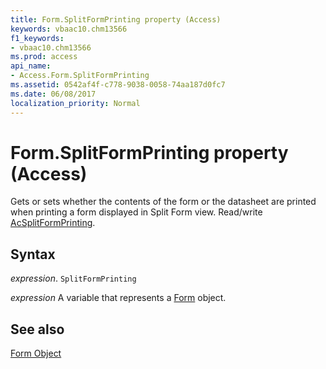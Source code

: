 ```yaml
---
title: Form.SplitFormPrinting property (Access)
keywords: vbaac10.chm13566
f1_keywords:
- vbaac10.chm13566
ms.prod: access
api_name:
- Access.Form.SplitFormPrinting
ms.assetid: 0542af4f-c778-9038-0058-74aa187d0fc7
ms.date: 06/08/2017
localization_priority: Normal
---
```



# Form.SplitFormPrinting property (Access)

Gets or sets whether the contents of the form or the datasheet are printed when printing a form displayed in Split Form view. Read/write [AcSplitFormPrinting](Access.AcSplitFormPrinting.md).


## Syntax

_expression_. `SplitFormPrinting`

_expression_ A variable that represents a [Form](Access.Form.md) object.


## See also


[Form Object](Access.Form.md)

